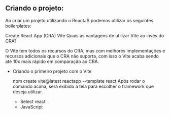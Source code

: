## Criando o projeto:

Ao criar um projeto utilizando o ReactJS podemos utilizar os seguintes boilerplates:

Create React App (CRA)
Vite
Quais as vantagens de utilizar Vite ao invés do CRA?

O Vite tem todos os recursos do CRA, mas com melhores implementações e recursos adicionais que o CRA não suporta, com isso o Vite acaba sendo até 10x mais rápido em comparação ao CRA.

* Criando o primeiro projeto com o Vite

    npm create vite@latest reactapp --template react
    Após rodar o comando acima, será exibido a tela para escolher o framework que deseja utilizar.

    - Select react
    - JavaScript